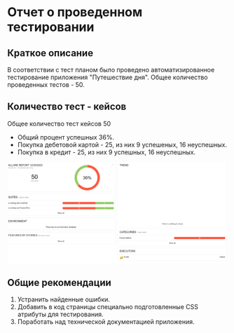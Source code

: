 # Отчет о проведенном тестировании
## Краткое описание
В соответствии с тест планом было проведено автоматизированное тестирование приложения
"Путешествие дня". Общее количество проведенных тестов - 50.
## Количество тест - кейсов
Общее количество тест кейсов 50
* Общий процент успешных 36%.
* Покупка дебетовой картой - 25, из них 9 успешеных, 16 неуспешных.
* Покупка в кредит - 25, из них 9 успешных, 16 неуспешных.

![img_1.png](img_1.png)
## Общие рекомендации
1. Устранить найденные ошибки.
2. Добавить в код страницы специально подготовленные CSS атрибуты для тестирования.
3. Поработать над технической документацией приложения.